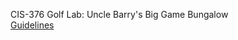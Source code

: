 CIS-376 Golf Lab: Uncle Barry's Big Game Bungalow  
[Guidelines](https://gist.github.com/barrycumbie/e2491ce65ed1b8711ce78fc897028597)
